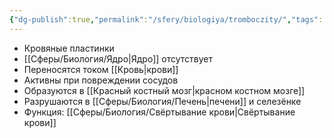 ```yaml
---
{"dg-publish":true,"permalink":"/sfery/biologiya/tromboczity/","tags":["Анатомия"]}
---
```


- Кровяные пластинки
- [[Сферы/Биология/Ядро\|Ядро]] отсутствует
- Переносятся током [[Кровь\|крови]]
- Активны при повреждении сосудов 
- Образуются в [[Красный костный мозг\|красном костном мозге]]
- Разрушаются в [[Сферы/Биология/Печень\|печени]] и селезёнке
- Функция: [[Сферы/Биология/Свёртывание крови\|Свёртывание крови]]